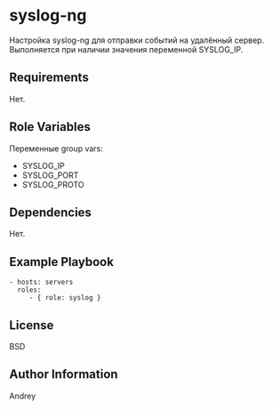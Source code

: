 syslog-ng
=========

Настройка syslog-ng для отправки событий на удалённый сервер. Выполняется при наличии значения переменной SYSLOG_IP.

Requirements
------------

Нет.

Role Variables
--------------

Переменные group vars:
- SYSLOG_IP
- SYSLOG_PORT
- SYSLOG_PROTO

Dependencies
------------

Нет.

Example Playbook
----------------

    - hosts: servers
      roles:
         - { role: syslog }

License
-------

BSD

Author Information
------------------

Andrey
